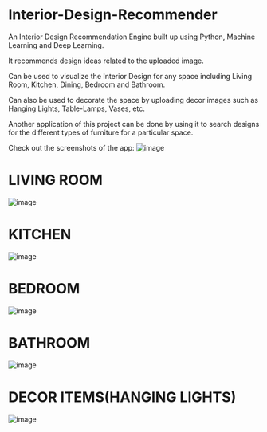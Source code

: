 # Interior-Design-Recommender

An Interior Design Recommendation Engine built up using Python, Machine Learning and Deep Learning.

It recommends design ideas related to the uploaded image.

Can be used to visualize the Interior Design for any space including Living Room, Kitchen, Dining, Bedroom and Bathroom.

Can also be used to decorate the space by uploading decor images such as Hanging Lights, Table-Lamps, Vases, etc.

Another application of this project can be done by using it to search designs for the different types of furniture for a particular space.

Check out the screenshots of the app:
![image](https://user-images.githubusercontent.com/107633529/188625044-95a641f1-2fb6-475c-8e02-e637aee11787.png)

# LIVING ROOM
![image](https://user-images.githubusercontent.com/107633529/188625075-10742dc1-9494-44fd-ada4-23dcfcb33fc7.png)

# KITCHEN
![image](https://user-images.githubusercontent.com/107633529/188625303-d464eec9-d72f-4a76-8e97-a1ab46de1454.png)

# BEDROOM
![image](https://user-images.githubusercontent.com/107633529/188625353-111dec46-e880-4056-8c89-40df8b25245d.png)

# BATHROOM
![image](https://user-images.githubusercontent.com/107633529/188625428-87456dbf-68bd-452c-8ad3-8ea0aa7fc3a6.png)

# DECOR ITEMS(HANGING LIGHTS)
![image](https://user-images.githubusercontent.com/107633529/188625510-30b2c3c0-ebc1-4a4c-b669-1e369e88630c.png)

